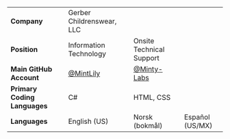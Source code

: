 <table align="center">
  <tr>
    <td><b>Company</b></td>
    <td>Gerber Childrenswear, LLC</td>
  </tr>
  <tr>
    <td><b>Position</b></td>
    <td>Information Technology</td>
    <td>Onsite Technical Support</td>
  </tr>
  <tr>
    <td><b>Main GitHub Account</b></td>
    <td><a href="https://github.com/MintLily">@MintLily</a></td>
    <td><a href="https://github.com/Minty-Labs">@Minty-Labs</a></td>
  </tr>
  <tr>
    <td><b>Primary Coding Languages</b></td>
    <td>C#</td>
    <td>HTML, CSS</td>
  </tr>
  <tr>
    <td><b>Languages</b></td>
    <td>English (US)</td>
    <td>Norsk (bokmål)</td>
    <td>Español (US/MX)</td>
  </tr>
</table>
